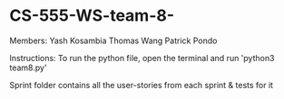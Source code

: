 # CS-555-WS-team-8-
Members:
Yash Kosambia
Thomas Wang
Patrick Pondo

Instructions:
To run the python file, open the terminal and run 'python3 team8.py'

Sprint folder contains all the user-stories from each sprint & tests for it

